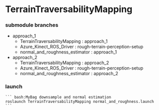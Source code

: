 # TerrainTraversabilityMapping

### submodule branches
- approach_1
    - TerrainTraversabilityMapping : approach_1
    - Azure_Kinect_ROS_Driver : rough-terrain-perception-setup
    - normal_and_roughness_estimator : approach_1
- approach_2
    - TerrainTraversabilityMapping : approach_2
    - Azure_Kinect_ROS_Driver : rough-terrain-perception-setup
    - normal_and_roughness_estimator : approach_2

### launch
    ``` bash:MyBag downsample and normal estimation
    roslaunch TerrainTraversabilityMapping normal_and_roughness.launch
    ```